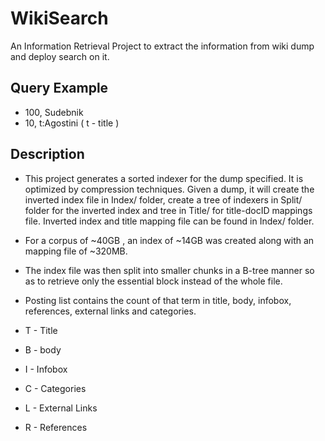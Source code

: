 # WikiSearch
An Information Retrieval Project to extract the information from wiki dump and deploy search on it.

## Query Example

* 100, Sudebnik
* 10, t:Agostini ( t - title )

## Description

- This project generates a sorted indexer for the dump specified. It is optimized by compression techniques. Given a dump, it will create the inverted index file in Index/ folder, create a tree of indexers in Split/ folder for the inverted index and tree in Title/ for title-docID mappings file. Inverted index and title mapping file can be found in Index/ folder. 

- For a corpus of ~40GB , an index of ~14GB was created along with an mapping file of ~320MB.
- The index file was then split into smaller chunks in a B-tree manner so as to retrieve only the essential block instead of the whole file.


- Posting list contains the count of that term in title, body, infobox, references, external links and categories.

- T - Title
- B - body
- I - Infobox
- C - Categories
- L - External Links
- R - References
